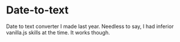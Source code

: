 # Date-to-text

Date to text converter I made last year. Needless to say, I had inferior vanilla.js skills at the time. It works though.
